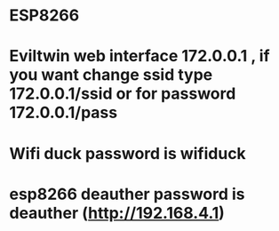 # ESP8266


# Eviltwin web interface 172.0.0.1 , if you want change ssid type 172.0.0.1/ssid or for password 172.0.0.1/pass



# Wifi duck password is wifiduck



# esp8266 deauther password is deauther (http://192.168.4.1)
